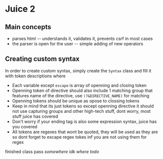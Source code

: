 # Juice 2

## Main concepts

- parses html -- understands it, validates it, prevents csrf in most cases
- the parser is open for the user -- simple adding of new operators

## Creating custom syntax

In order to create custom syntax, simply create the `Syntax` class and fill it with token descriptions where

- Each variable except `escape` is array of openning and closing token
- Openning token of directive should also include 1 matching group that features name of the directive, use `(?&DIRECTIVE_NAME)` for matching
- Openning tokens should be unique as opose to clossing tokens
- Keep in mind that its just tokens so except openning directive it should not use capturing groups and other high-tech stuff, dont worry, most stuff juice has covered
- Don't worry if your ending tag is also some expression syntax, juice has you covered
- All tokens are regexes that wont be quoted, they will be used as they are so dont forget to escape regex tokes inf you are not using them for regex

finished class pass *somewhere idk where todo*
